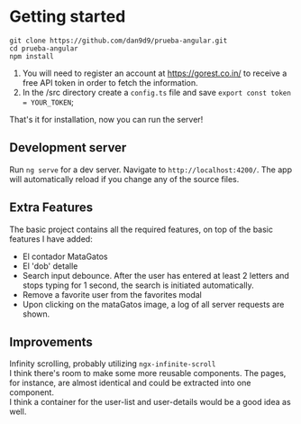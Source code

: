 # Getting started

`git clone https://github.com/dan9d9/prueba-angular.git`  
`cd prueba-angular`  
`npm install`

1. You will need to register an account at https://gorest.co.in/ to receive a free API token in order to fetch the information.
2. In the /src directory create a `config.ts` file and save `export const token = YOUR_TOKEN`;

That's it for installation, now you can run the server!

## Development server

Run `ng serve` for a dev server. Navigate to `http://localhost:4200/`. The app will automatically reload if you change any of the source files.

## Extra Features

The basic project contains all the required features, on top of the basic features I have added:

- El contador MataGatos
- El 'dob' detalle
- Search input debounce. After the user has entered at least 2 letters and stops typing for 1 second, the search is initiated automatically.
- Remove a favorite user from the favorites modal
- Upon clicking on the mataGatos image, a log of all server requests are shown.

## Improvements

Infinity scrolling, probably utilizing `ngx-infinite-scroll`  
I think there's room to make some more reusable components. The pages, for instance, are almost identical and could be extracted into one component.  
I think a container for the user-list and user-details would be a good idea as well.
